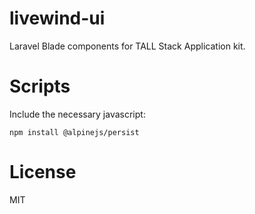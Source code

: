 # livewind-ui
Laravel Blade components for TALL Stack Application kit.

# Scripts
Include the necessary javascript:

```shell
npm install @alpinejs/persist
```
# License
MIT
